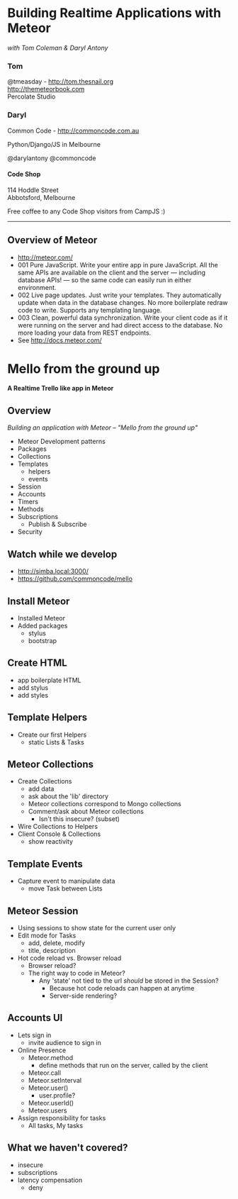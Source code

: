 Building Realtime Applications with Meteor
==========================================

_with Tom Coleman & Daryl Antony_

### Tom

@tmeasday - http://tom.thesnail.org<br>
http://themeteorbook.com<br>
Percolate Studio

### Daryl

Common Code - http://commoncode.com.au

Python/Django/JS in Melbourne

@darylantony @commoncode

#### Code Shop
114 Hoddle Street<br>
Abbotsford, Melbourne

Free coffee to any Code Shop visitors from CampJS :)

----

## Overview of Meteor

+ http://meteor.com/
+ 001 Pure JavaScript.
Write your entire app in pure JavaScript. All the same APIs are available on the client and the server — including database APIs! — so the same code can easily run in either environment.
+ 002 Live page updates.
Just write your templates. They automatically update when data in the database changes. No more boilerplate redraw code to write. Supports any templating language.
+ 003 Clean, powerful data synchronization.
Write your client code as if it were running on the server and had direct access to the database. No more loading your data from REST endpoints.
+ See http://docs.meteor.com/


Mello from the ground up
========================

__A Realtime Trello like app in Meteor__

## Overview

_Building an application with Meteor – "Mello from the ground up"_

+ Meteor Development patterns
+ Packages
+ Collections
+ Templates
    - helpers
    - events
+ Session
+ Accounts
+ Timers
+ Methods
+ Subscriptions
    - Publish & Subscribe
+ Security


Watch while we develop
----------------------

+ http://simba.local:3000/
+ https://github.com/commoncode/mello


Install Meteor
--------------

+ Installed Meteor
+ Added packages
    - stylus
    - bootstrap


Create HTML
-----------

+ app boilerplate HTML
+ add stylus
+ add styles


Template Helpers
----------------

+ Create our first Helpers
    - static Lists & Tasks


Meteor Collections
------------------

+ Create Collections
    - add data
    - ask about the 'lib' directory
    - Meteor collections correspond to Mongo collections
    - Comment/ask about Meteor collections
        + Isn't this insecure? (subset)
+ Wire Collections to Helpers
+ Client Console & Collections
    - show reactivity


Template Events
---------------

+ Capture event to manipulate data
    - move Task between Lists


Meteor Session
--------------

+ Using sessions to show state for the current user only
+ Edit mode for Tasks
    - add, delete, modify
    - title, description
+ Hot code reload vs. Browser reload
    - Browser reload?
    - The right way to code in Meteor?
        + Any 'state' not tied to the url _should_ be stored in the Session?
            - Because hot code reloads can happen at anytime
            - Server-side rendering?


Accounts UI
-----------

+ Lets sign in
    - invite audience to sign in
+ Online Presence
    - Meteor.method
        + define methods that run on the server, called by the client
    - Meteor.call
    - Meteor.setInterval
    - Meteor.user()
        + user.profile?
    - Meteor.userId()
    - Meteor.users
+ Assign responsibility for tasks
    - All tasks, My tasks

What we haven't covered?
------------------------

+ insecure
+ subscriptions
+ latency compensation
    - deny







